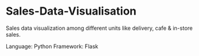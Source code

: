 # Sales-Data-Visualisation
Sales data visualization among different units like delivery, cafe &amp; in-store sales.

Language: Python Framework: Flask

